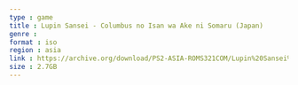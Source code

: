 ```yaml
---
type : game
title : Lupin Sansei - Columbus no Isan wa Ake ni Somaru (Japan)
genre : 
format : iso
region : asia
link : https://archive.org/download/PS2-ASIA-ROMS321COM/Lupin%20Sansei%20-%20Columbus%20no%20Isan%20wa%20Ake%20ni%20Somaru%20%28Japan%29.7z
size : 2.7GB
---
```

